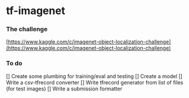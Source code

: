 # tf-imagenet

### The challenge

[https://www.kaggle.com/c/imagenet-object-localization-challenge](https://www.kaggle.com/c/imagenet-object-localization-challenge)

### To do

 [] Create some plumbing for training/eval and testing
 [] Create a model
 [] Write a csv-tfrecord converter
 [] Write tfrecord generator from list of files (for test images)
 [] Write a submission formatter

